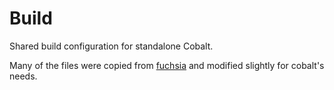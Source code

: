 # Build

Shared build configuration for standalone Cobalt.

Many of the files were copied from
[fuchsia](https://fuchsia.googlesource.com/fuchsia/+/master/build) and modified
slightly for cobalt's needs.
